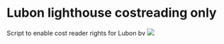 # Lubon lighthouse costreading only
Script to enable cost reader rights for Lubon bv
<a href="https://raw.githubusercontent.com/lubonbvba/AZ01-DeplyLubonMgmt/refs/heads/main/CostManagement/LubonCostManagement.json" target="_blank">
  <img src="https://aka.ms/deploytoazurebutton"/>
</a>
